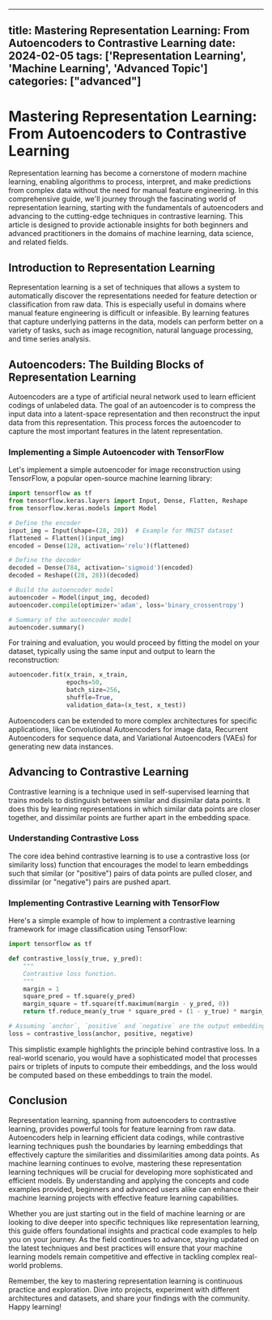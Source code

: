 
---
title: Mastering Representation Learning: From Autoencoders to Contrastive Learning
date: 2024-02-05
tags: ['Representation Learning', 'Machine Learning', 'Advanced Topic']
categories: ["advanced"]
---


# Mastering Representation Learning: From Autoencoders to Contrastive Learning

Representation learning has become a cornerstone of modern machine learning, enabling algorithms to process, interpret, and make predictions from complex data without the need for manual feature engineering. In this comprehensive guide, we'll journey through the fascinating world of representation learning, starting with the fundamentals of autoencoders and advancing to the cutting-edge techniques in contrastive learning. This article is designed to provide actionable insights for both beginners and advanced practitioners in the domains of machine learning, data science, and related fields.

## Introduction to Representation Learning

Representation learning is a set of techniques that allows a system to automatically discover the representations needed for feature detection or classification from raw data. This is especially useful in domains where manual feature engineering is difficult or infeasible. By learning features that capture underlying patterns in the data, models can perform better on a variety of tasks, such as image recognition, natural language processing, and time series analysis.

## Autoencoders: The Building Blocks of Representation Learning

Autoencoders are a type of artificial neural network used to learn efficient codings of unlabeled data. The goal of an autoencoder is to compress the input data into a latent-space representation and then reconstruct the input data from this representation. This process forces the autoencoder to capture the most important features in the latent representation.

### Implementing a Simple Autoencoder with TensorFlow

Let's implement a simple autoencoder for image reconstruction using TensorFlow, a popular open-source machine learning library:

```python
import tensorflow as tf
from tensorflow.keras.layers import Input, Dense, Flatten, Reshape
from tensorflow.keras.models import Model

# Define the encoder
input_img = Input(shape=(28, 28))  # Example for MNIST dataset
flattened = Flatten()(input_img)
encoded = Dense(128, activation='relu')(flattened)

# Define the decoder
decoded = Dense(784, activation='sigmoid')(encoded)
decoded = Reshape((28, 28))(decoded)

# Build the autoencoder model
autoencoder = Model(input_img, decoded)
autoencoder.compile(optimizer='adam', loss='binary_crossentropy')

# Summary of the autoencoder model
autoencoder.summary()
```

For training and evaluation, you would proceed by fitting the model on your dataset, typically using the same input and output to learn the reconstruction:

```python
autoencoder.fit(x_train, x_train,
                epochs=50,
                batch_size=256,
                shuffle=True,
                validation_data=(x_test, x_test))
```

Autoencoders can be extended to more complex architectures for specific applications, like Convolutional Autoencoders for image data, Recurrent Autoencoders for sequence data, and Variational Autoencoders (VAEs) for generating new data instances.

## Advancing to Contrastive Learning

Contrastive learning is a technique used in self-supervised learning that trains models to distinguish between similar and dissimilar data points. It does this by learning representations in which similar data points are closer together, and dissimilar points are further apart in the embedding space.

### Understanding Contrastive Loss

The core idea behind contrastive learning is to use a contrastive loss (or similarity loss) function that encourages the model to learn embeddings such that similar (or "positive") pairs of data points are pulled closer, and dissimilar (or "negative") pairs are pushed apart.

### Implementing Contrastive Learning with TensorFlow

Here's a simple example of how to implement a contrastive learning framework for image classification using TensorFlow:

```python
import tensorflow as tf

def contrastive_loss(y_true, y_pred):
    """
    Contrastive loss function.
    """
    margin = 1
    square_pred = tf.square(y_pred)
    margin_square = tf.square(tf.maximum(margin - y_pred, 0))
    return tf.reduce_mean(y_true * square_pred + (1 - y_true) * margin_square)

# Assuming `anchor`, `positive` and `negative` are the output embeddings from your model
loss = contrastive_loss(anchor, positive, negative)
```

This simplistic example highlights the principle behind contrastive loss. In a real-world scenario, you would have a sophisticated model that processes pairs or triplets of inputs to compute their embeddings, and the loss would be computed based on these embeddings to train the model.

## Conclusion

Representation learning, spanning from autoencoders to contrastive learning, provides powerful tools for feature learning from raw data. Autoencoders help in learning efficient data codings, while contrastive learning techniques push the boundaries by learning embeddings that effectively capture the similarities and dissimilarities among data points. As machine learning continues to evolve, mastering these representation learning techniques will be crucial for developing more sophisticated and efficient models. By understanding and applying the concepts and code examples provided, beginners and advanced users alike can enhance their machine learning projects with effective feature learning capabilities.

Whether you are just starting out in the field of machine learning or are looking to dive deeper into specific techniques like representation learning, this guide offers foundational insights and practical code examples to help you on your journey. As the field continues to advance, staying updated on the latest techniques and best practices will ensure that your machine learning models remain competitive and effective in tackling complex real-world problems.

Remember, the key to mastering representation learning is continuous practice and exploration. Dive into projects, experiment with different architectures and datasets, and share your findings with the community. Happy learning!